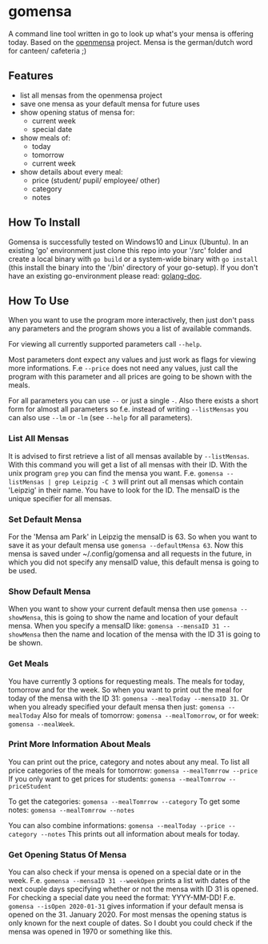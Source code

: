# gomensa
A command line tool written in go to look up what's your mensa is offering today. Based on the [openmensa](https://openmensa.org "openmensa website") project.
Mensa is the german/dutch word for canteen/ cafeteria ;)

## Features
- list all mensas from the openmensa project
- save one mensa as your default mensa for future uses
- show opening status of mensa for:
  - current week
  - special date
- show meals of:
  - today
  - tomorrow
  - current week
- show details about every meal:
  - price (student/ pupil/ employee/ other)
  - category
  - notes

## How To Install
Gomensa is successfully tested on Windows10 and Linux (Ubuntu).
In an existing 'go' environment just clone this repo into your '/src' folder and create a local binary with `go build` or a system-wide binary with `go install` (this install the binary into the '/bin' directory of your go-setup).
If you don't have an existing go-environment please read: [golang-doc](https://golang.org/doc/install "Installation").

## How To Use
When you want to use the program more interactively, then just don't pass any parameters and the program shows you a list of available commands.

For viewing all currently supported parameters call `--help`.

Most parameters dont expect any values and just work as flags for viewing more informations.
F.e `--price` does not need any values, just call the program with this parameter and all prices are going to be shown with the meals.

For all parameters you can use `--` or just a single `-`.
Also there exists a short form for almost all parameters so f.e. instead of writing `--listMensas` you can also use `--lm` or `-lm` (see `--help` for all parameters).

### List All Mensas
It is advised to first retrieve a list of all mensas available by `--listMensas`.
With this command you will get a list of all mensas with their ID.
With the unix program `grep` you can find the mensa you want.
F.e. `gomensa --listMensas | grep Leipzig -C 3` will print out all mensas which contain 'Leipzig' in their name. You have to look for the ID. The mensaID is the unique specifier for all mensas.

### Set Default Mensa
For the 'Mensa am Park' in Leipzig the mensaID is 63. So when you want to save it as your default mensa use `gomensa --defaultMensa 63`. Now this mensa is saved under ~/.config/gomensa and all requests in the future, in which you did not specify any mensaID value, this default mensa is going to be used.

### Show Default Mensa
When you want to show your current default mensa then use `gomensa --showMensa`, this is going to show the name and location of your default mensa. When you specify a mensaID like: `gomensa --mensaID 31 --showMensa` then the name and location of the mensa with the ID 31 is going to be shown.

### Get Meals
You have currently 3 options for requesting meals. The meals for today, tomorrow and for the week.
So when you want to print out the meal for today of the mensa with the ID 31: `gomensa --mealToday --mensaID 31`. Or when you already specified your default mensa then just: `gomensa --mealToday`
Also for meals of tomorrow: `gomensa --mealTomorrow`, or for week: `gomensa --mealWeek`.

### Print More Information About Meals
You can print out the price, category and notes about any meal.
To list all price categories of the meals for tomorrow: `gomensa --mealTomrrow --price`
If you only want to get prices for students: `gomensa --mealTomrrow --priceStudent`

To get the categories: `gomensa --mealTomrrow --category`
To get some notes: `gomensa --mealTomrrow --notes`

You can also combine informations: `gomensa --mealToday --price --category --notes`
This prints out all information about meals for today.

### Get Opening Status Of Mensa
You can also check if your mensa is opened on a special date or in the week.
F.e. `gomensa --mensaID 31 --weekOpen` prints a list with dates of the next couple days specifying whether or not the mensa with ID 31 is opened.
For checking a special date you need the format: YYYY-MM-DD!
F.e. `gomensa --isOpen 2020-01-31` gives information if your default mensa is opened on the 31. January 2020.
For most mensas the opening status is only known for the next couple of dates. So I doubt you could check if the mensa was opened in 1970 or something like this.
